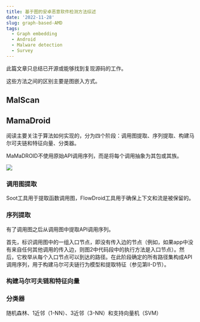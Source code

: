 ```yaml
---
title: 基于图的安卓恶意软件检测方法综述
date: '2022-11-28'
slug: graph-based-AMD
tags:
  - Graph embedding
  - Android
  - Malware detection
  - Survey
---
```

此篇文章只总结已开源或能够找到复现源码的工作。

这些方法之间的区别主要是图嵌入方式。
## MalScan

## MamaDroid
阅读主要关注于算法如何实现的，分为四个阶段：调用图提取、序列提取、构建马尔可夫链和特征向量、分类器。

MaMaDROID不使用原始API调用序列，而是将每个调用抽象为其包或其族。

![](https://blog-oss-1252232218.cos.ap-beijing.myqcloud.com/fix-dir/star5o/Desktop/2022/11/28/21-50-42-98fe24fe906cbdc4c9e1bb91275551b9-0e11e0.png)

### 调用图提取

Soot工具用于提取函数调用图，FlowDroid工具用于确保上下文和流是被保留的。

### 序列提取

有了调用图之后从调用图中提取API调用序列。

首先，标识调用图中的一组入口节点，即没有传入边的节点（例如，如果app中没有来自任何其他调用的传入边，则图2中代码段中的执行方法是入口节点）。然后，它枚举从每个入口节点可以到达的路径。在此阶段确定的所有路径集构成API调用序列，用于构建马尔可夫链行为模型和提取特征（参见第II-D节）。

### 构建马尔可夫链和特征向量

### 分类器

随机森林、1近邻（1-NN）、3近邻（3-NN）和支持向量机（SVM）

